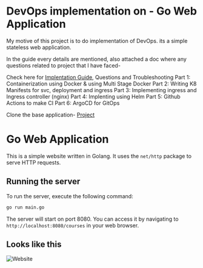 # DevOps implementation on - Go Web Application

My motive of this project is to do implementation of DevOps. its a simple stateless web application.

In the guide every details are mentioned, also attached a doc where any questions related to project that I have faced-

Check here for [Implentation Guide](./Implementation-Guide-Docs), Questions and Troubleshooting
Part 1: Containerization using Docker & using Multi Stage Docker
Part 2: Writing K8 Manifests for svc, deployment and ingress
Part 3: Implementing ingress and Ingress controller (nginx)
Part 4: Implenting using Helm
Part 5: Github Actions to make CI
Part 6: ArgoCD for GitOps

Clone the base application- [Project](https://github.com/iam-veeramalla/go-web-app)

# Go Web Application

This is a simple website written in Golang. It uses the `net/http` package to serve HTTP requests.

## Running the server

To run the server, execute the following command:

```bash
go run main.go
```

The server will start on port 8080. You can access it by navigating to `http://localhost:8080/courses` in your web browser.

## Looks like this

![Website](static/images/golang-website.png)



